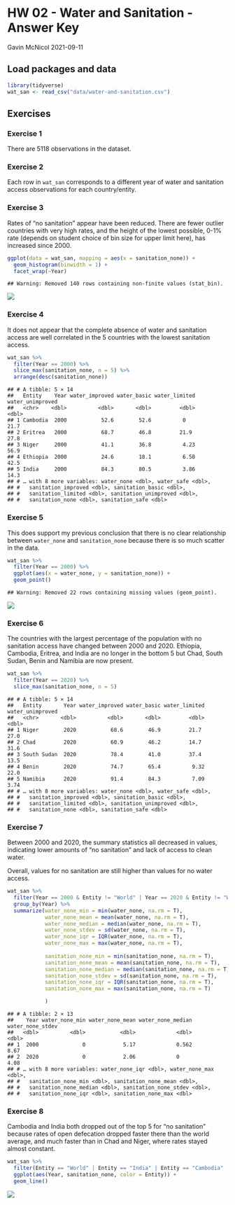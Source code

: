 HW 02 - Water and Sanitation - Answer Key
================
Gavin McNicol
2021-09-11

## Load packages and data

``` r
library(tidyverse)
wat_san <- read_csv("data/water-and-sanitation.csv")
```

## Exercises

### Exercise 1

There are 5118 observations in the dataset.

### Exercise 2

Each row in `wat_san` corresponds to a different year of water and
sanitation access observations for each country/entity.

### Exercise 3

Rates of “no sanitation” appear have been reduced. There are fewer
outlier countries with very high rates, and the height of the lowest
possible, 0-1% rate (depends on student choice of bin size for upper
limit here), has increased since 2000.

``` r
ggplot(data = wat_san, mapping = aes(x = sanitation_none)) +
  geom_histogram(binwidth = 1) +
  facet_wrap(~Year)
```

    ## Warning: Removed 140 rows containing non-finite values (stat_bin).

![](hw-02-key_files/figure-gfm/no-sanitation-years-1.png)<!-- -->

### Exercise 4

It does not appear that the complete absence of water and sanitation
access are well correlated in the 5 countries with the lowest sanitation
access.

``` r
wat_san %>% 
  filter(Year == 2000) %>% 
  slice_max(sanitation_none, n = 5) %>% 
  arrange(desc(sanitation_none))
```

    ## # A tibble: 5 × 14
    ##   Entity    Year water_improved water_basic water_limited water_unimproved
    ##   <chr>    <dbl>          <dbl>       <dbl>         <dbl>            <dbl>
    ## 1 Cambodia  2000           52.6        52.6          0                21.7
    ## 2 Eritrea   2000           68.7        46.8         21.9              27.8
    ## 3 Niger     2000           41.1        36.8          4.23             56.9
    ## 4 Ethiopia  2000           24.6        18.1          6.50             42.5
    ## 5 India     2000           84.3        80.5          3.86             14.3
    ## # … with 8 more variables: water_none <dbl>, water_safe <dbl>,
    ## #   sanitation_improved <dbl>, sanitation_basic <dbl>,
    ## #   sanitation_limited <dbl>, sanitation_unimproved <dbl>,
    ## #   sanitation_none <dbl>, sanitation_safe <dbl>

### Exercise 5

This does support my previous conclusion that there is no clear
relationship between `water_none` and `sanitation_none` because there is
so much scatter in the data.

``` r
wat_san %>% 
  filter(Year == 2000) %>% 
  ggplot(aes(x = water_none, y = sanitation_none)) + 
  geom_point()
```

    ## Warning: Removed 22 rows containing missing values (geom_point).

![](hw-02-key_files/figure-gfm/all-2000-plot-1.png)<!-- -->

### Exercise 6

The countries with the largest percentage of the population with no
sanitation access have changed between 2000 and 2020. Ethiopia,
Cambodia, Eritrea, and India are no longer in the bottom 5 but Chad,
South Sudan, Benin and Namibia are now present.

``` r
wat_san %>%
  filter(Year == 2020) %>% 
  slice_max(sanitation_none, n = 5) 
```

    ## # A tibble: 5 × 14
    ##   Entity       Year water_improved water_basic water_limited water_unimproved
    ##   <chr>       <dbl>          <dbl>       <dbl>         <dbl>            <dbl>
    ## 1 Niger        2020           68.6        46.9         21.7             27.0 
    ## 2 Chad         2020           60.9        46.2         14.7             31.6 
    ## 3 South Sudan  2020           78.4        41.0         37.4             13.5 
    ## 4 Benin        2020           74.7        65.4          9.32            22.0 
    ## 5 Namibia      2020           91.4        84.3          7.09             3.74
    ## # … with 8 more variables: water_none <dbl>, water_safe <dbl>,
    ## #   sanitation_improved <dbl>, sanitation_basic <dbl>,
    ## #   sanitation_limited <dbl>, sanitation_unimproved <dbl>,
    ## #   sanitation_none <dbl>, sanitation_safe <dbl>

### Exercise 7

Between 2000 and 2020, the summary statistics all decreased in values,
indicating lower amounts of “no sanitation” and lack of access to clean
water.

Overall, values for no sanitation are still higher than values for no
water access.

``` r
wat_san %>% 
  filter(Year == 2000 & Entity != "World" | Year == 2020 & Entity != "World") %>% 
  group_by(Year) %>% 
  summarize(water_none_min = min(water_none, na.rm = T),
            water_none_mean = mean(water_none, na.rm = T),
            water_none_median = median(water_none, na.rm = T),
            water_none_stdev = sd(water_none, na.rm = T),
            water_none_iqr = IQR(water_none, na.rm = T),
            water_none_max = max(water_none, na.rm = T),
            
            sanitation_none_min = min(sanitation_none, na.rm = T),
            sanitation_none_mean = mean(sanitation_none, na.rm = T),
            sanitation_none_median = median(sanitation_none, na.rm = T),
            sanitation_none_stdev = sd(sanitation_none, na.rm = T),
            sanitation_none_iqr = IQR(sanitation_none, na.rm = T),
            sanitation_none_max = max(sanitation_none, na.rm = T)

            )
```

    ## # A tibble: 2 × 13
    ##    Year water_none_min water_none_mean water_none_median water_none_stdev
    ##   <dbl>          <dbl>           <dbl>             <dbl>            <dbl>
    ## 1  2000              0            5.17             0.562             8.67
    ## 2  2020              0            2.06             0                 4.08
    ## # … with 8 more variables: water_none_iqr <dbl>, water_none_max <dbl>,
    ## #   sanitation_none_min <dbl>, sanitation_none_mean <dbl>,
    ## #   sanitation_none_median <dbl>, sanitation_none_stdev <dbl>,
    ## #   sanitation_none_iqr <dbl>, sanitation_none_max <dbl>

### Exercise 8

Cambodia and India both dropped out of the top 5 for “no sanitation”
because rates of open defecation dropped faster there than the world
average, and much faster than in Chad and Niger, where rates stayed
almost constant.

``` r
wat_san %>% 
  filter(Entity == "World" | Entity == "India" | Entity == "Cambodia" | Entity == "Niger" | Entity == "Chad") %>% 
  ggplot(aes(Year, sanitation_none, color = Entity)) +
  geom_line()
```

![](hw-02-key_files/figure-gfm/country-global-changes-1.png)<!-- -->
